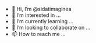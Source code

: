 - 👋 Hi, I’m @sidatimaginea
- 👀 I’m interested in ...
- 🌱 I’m currently learning ...
- 💞️ I’m looking to collaborate on ...
- 📫 How to reach me ...

<!---
sidatimaginea/sidatimaginea is a ✨ special ✨ repository because its `README.md` (this file) appears on your GitHub profile.
You can click the Preview link to take a look at your changes.
--->

